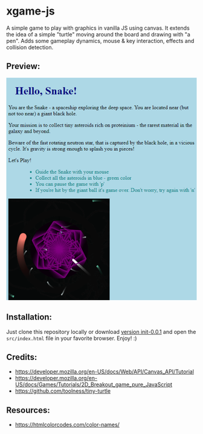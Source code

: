 # xgame-js

A simple game to play with graphics in vanilla JS using canvas. It extends the idea of a simple "turtle" moving around the board
and drawing with "a pen". Adds some gameplay dynamics, mouse & key interaction, effects and collision detection.

## Preview:

![Snake game demo](./snake-demo.png)

## Installation:
Just clone this repository locally or download [version init-0.0.1](https://github.com/FunkySnake/xgame-js/archive/refs/tags/init-0.0.1.zip)
and open the `src/index.html` file in your favorite browser. Enjoy! :)

## Credits:

* https://developer.mozilla.org/en-US/docs/Web/API/Canvas_API/Tutorial
* https://developer.mozilla.org/en-US/docs/Games/Tutorials/2D_Breakout_game_pure_JavaScript
* https://github.com/toolness/tiny-turtle

## Resources:

* https://htmlcolorcodes.com/color-names/
